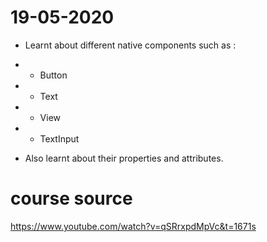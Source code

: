 # 19-05-2020

- Learnt about different native components such as :
- - Button
- - Text
- - View
- - TextInput

- Also learnt about their properties and attributes.

# course source

https://www.youtube.com/watch?v=qSRrxpdMpVc&t=1671s
